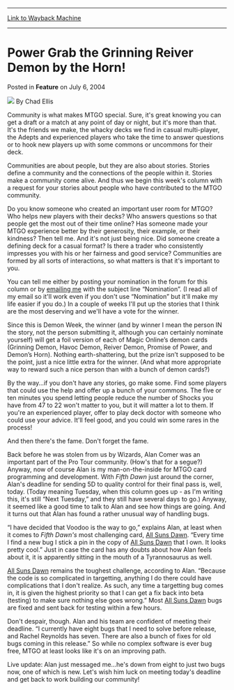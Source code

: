 
---
[Link to Wayback Machine](https://web.archive.org/web/20220118020448/https://magic.wizards.com/en/articles/archive/feature/power-grab-grinning-reiver-demon-horn-2004-07-06)

[_metadata_:author]:- "Chad Ellis"
[_metadata_:description]:- "Community is what makes MTGO special. Sure, it's great knowing you can get a draft or a match at any point of day or night, but it's more than that. It's the friends we make, the whacky decks we find in casual multi-player, the Adepts and experienced players who take the time to answer questions or to hook new players up with some commons or uncommons for their"
[_metadata_:generator]:- "Drupal 7 (http://drupal.org)"
[_metadata_:node]:- "620486"
[_metadata_:publish_date]:- "2004-07-06"
[_metadata_:source]:- "div-main-content"
[_metadata_:title]:- "Power Grab the Grinning Reiver Demon by the Horn!"
[_metadata_:wayback_capture_timestamp]:- "2022-01-18 02:04:48"
[_metadata_:wayback_raw_url]:- "https://web.archive.org/web/20220118020448id_/https://magic.wizards.com/en/articles/archive/feature/power-grab-grinning-reiver-demon-horn-2004-07-06"
[_metadata_:wayback_url]:- "https://magic.wizards.com/en/articles/archive/feature/power-grab-grinning-reiver-demon-horn-2004-07-06"
---


Power Grab the Grinning Reiver Demon by the Horn!
=================================================



 Posted in **Feature**
 on July 6, 2004 






![](https://media.magic.wizards.com/styles/auth_small/public/images/hero/wizardslogo_thumb.jpg)
By Chad Ellis











Community is what makes MTGO special. Sure, it's great knowing you can get a draft or a match at any point of day or night, but it's more than that. It's the friends we make, the whacky decks we find in casual multi-player, the Adepts and experienced players who take the time to answer questions or to hook new players up with some commons or uncommons for their deck.

Communities are about people, but they are also about stories. Stories define a community and the connections of the people within it. Stories make a community come alive. And thus we begin this week's column with a request for your stories about people who have contributed to the MTGO community.

Do you know someone who created an important user room for MTGO? Who helps new players with their decks? Who answers questions so that people get the most out of their time online? Has someone made your MTGO experience better by their generosity, their example, or their kindness? Then tell me. And it's not just being nice. Did someone create a defining deck for a casual format? Is there a trader who consistently impresses you with his or her fairness and good service? Communities are formed by all sorts of interactions, so what matters is that it's important to you.

You can tell me either by posting your nomination in the forum for this column or by [emailing me](javascript:makeWinXY('/company/emailtoauthor.asp?author=Chad%20Ellis&amp;headline=Power%20Grab%20the%20Grinning%20Reiver%20Demon%20by%20the%20Horn',500,455);) with the subject line “Nomination”. (I read all of my email so it'll work even if you don't use “Nomination” but it'll make my life easier if you do.) In a couple of weeks I'll put up the stories that I think are the most deserving and we'll have a vote for the winner.

Since this is Demon Week, the winner (and by winner I mean the person IN the story, not the person submitting it, although you can certainly nominate yourself) will get a foil version of each of Magic Online’s demon cards (Grinning Demon, Havoc Demon, Reiver Demon, Promise of Power, and Demon’s Horn). Nothing earth-shattering, but the prize isn’t supposed to be the point, just a nice little extra for the winner. (And what more appropriate way to reward such a nice person than with a bunch of demon cards?)

By the way…if you don't have any stories, go make some. Find some players that could use the help and offer up a bunch of your commons. The five or ten minutes you spend letting people reduce the number of Shocks you have from 47 to 22 won't matter to you, but it will matter a lot to them. If you're an experienced player, offer to play deck doctor with someone who could use your advice. It'll feel good, and you could win some rares in the process!

And then there's the fame. Don't forget the fame.

Back before he was stolen from us by Wizards, Alan Comer was an important part of the Pro Tour community. (How's that for a segue?) Anyway, now of course Alan is my man-on-the-inside for MTGO card programming and development. With *Fifth Dawn* just around the corner, Alan's deadline for sending 5D to quality control for their final pass is, well, today. (Today meaning Tuesday, when this column goes up - as I'm writing this, it's still “Next Tuesday,” and they still have several days to go.) Anyway, it seemed like a good time to talk to Alan and see how things are going. And it turns out that Alan has found a rather unusual way of handling bugs.

“I have decided that Voodoo is the way to go,” explains Alan, at least when it comes to *Fifth Dawn's* most challenging card, [All Suns Dawn](https://gatherer.wizards.com/Pages/Card/Details.aspx?name=All+Suns+Dawn). “Every time I find a new bug I stick a pin in the copy of [All Suns Dawn](https://gatherer.wizards.com/Pages/Card/Details.aspx?name=All+Suns+Dawn) that I own. It looks pretty cool.” Just in case the card has any doubts about how Alan feels about it, it is apparently sitting in the mouth of a Tyrannosaurus as well.

[All Suns Dawn](https://gatherer.wizards.com/Pages/Card/Details.aspx?name=All+Suns+Dawn) remains the toughest challenge, according to Alan. “Because the code is so complicated in targetting, anything I do there could have complications that I don't realize. As such, any time a targetting bug comes in, it is given the highest priority so that I can get a fix back into beta (testing) to make sure nothing else goes wrong.” Most [All Suns Dawn](https://gatherer.wizards.com/Pages/Card/Details.aspx?name=All+Suns+Dawn) bugs are fixed and sent back for testing within a few hours.

Don't despair, though. Alan and his team are confident of meeting their deadline. “I currently have eight bugs that I need to solve before release, and Rachel Reynolds has seven. There are also a bunch of fixes for old bugs coming in this release.” So while no complex software is ever bug free, MTGO at least looks like it's on an improving path.

Live update: Alan just messaged me…he's down from eight to just two bugs now, one of which is new. Let's wish him luck on meeting today's deadline and get back to work building our community!







